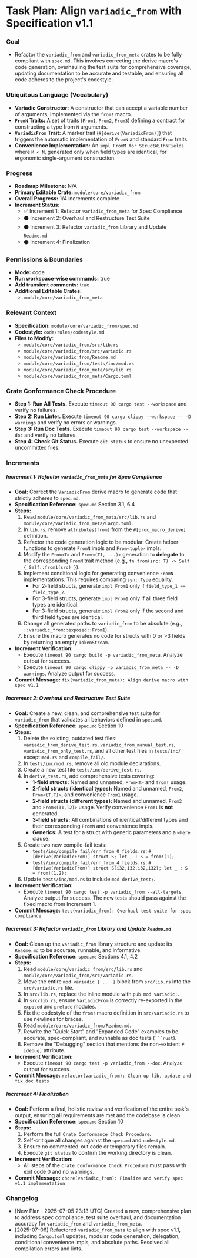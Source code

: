 # Task Plan: Align `variadic_from` with Specification v1.1

### Goal
*   Refactor the `variadic_from` and `variadic_from_meta` crates to be fully compliant with `spec.md`. This involves correcting the derive macro's code generation, overhauling the test suite for comprehensive coverage, updating documentation to be accurate and testable, and ensuring all code adheres to the project's codestyle.

### Ubiquitous Language (Vocabulary)
*   **Variadic Constructor:** A constructor that can accept a variable number of arguments, implemented via the `from!` macro.
*   **`FromN` Traits:** A set of traits (`From1`, `From2`, `From3`) defining a contract for constructing a type from `N` arguments.
*   **`VariadicFrom` Trait:** A marker trait (`#[derive(VariadicFrom)]`) that triggers the automatic implementation of `FromN` and standard `From` traits.
*   **Convenience Implementation:** An `impl FromM for StructWithNFields` where `M < N`, generated only when field types are identical, for ergonomic single-argument construction.

### Progress
*   **Roadmap Milestone:** N/A
*   **Primary Editable Crate:** `module/core/variadic_from`
*   **Overall Progress:** 1/4 increments complete
*   **Increment Status:**
    *   ✅ Increment 1: Refactor `variadic_from_meta` for Spec Compliance
    *   ⚫ Increment 2: Overhaul and Restructure Test Suite
    *   ⚫ Increment 3: Refactor `variadic_from` Library and Update `Readme.md`
    *   ⚫ Increment 4: Finalization

### Permissions & Boundaries
*   **Mode:** code
*   **Run workspace-wise commands:** true
*   **Add transient comments:** true
*   **Additional Editable Crates:**
    *   `module/core/variadic_from_meta`

### Relevant Context
*   **Specification:** `module/core/variadic_from/spec.md`
*   **Codestyle:** `code/rules/codestyle.md`
*   **Files to Modify:**
    *   `module/core/variadic_from/src/lib.rs`
    *   `module/core/variadic_from/src/variadic.rs`
    *   `module/core/variadic_from/Readme.md`
    *   `module/core/variadic_from/tests/inc/mod.rs`
    *   `module/core/variadic_from_meta/src/lib.rs`
    *   `module/core/variadic_from_meta/Cargo.toml`

### Crate Conformance Check Procedure
*   **Step 1: Run All Tests.** Execute `timeout 90 cargo test --workspace` and verify no failures.
*   **Step 2: Run Linter.** Execute `timeout 90 cargo clippy --workspace -- -D warnings` and verify no errors or warnings.
*   **Step 3: Run Doc Tests.** Execute `timeout 90 cargo test --workspace --doc` and verify no failures.
*   **Step 4: Check Git Status.** Execute `git status` to ensure no unexpected uncommitted files.

### Increments

##### Increment 1: Refactor `variadic_from_meta` for Spec Compliance
*   **Goal:** Correct the `VariadicFrom` derive macro to generate code that strictly adheres to `spec.md`.
*   **Specification Reference:** `spec.md` Section 3.1, 6.4
*   **Steps:**
    1.  Read `module/core/variadic_from_meta/src/lib.rs` and `module/core/variadic_from_meta/Cargo.toml`.
    2.  In `lib.rs`, remove `attributes(from)` from the `#[proc_macro_derive]` definition.
    3.  Refactor the code generation logic to be modular. Create helper functions to generate `FromN` impls and `From<tuple>` impls.
    4.  Modify the `From<T>` and `From<(T1, ...)>` generation to **delegate** to the corresponding `FromN` trait method (e.g., `fn from(src: T) -> Self { Self::from1(src) }`).
    5.  Implement conditional logic for generating convenience `FromN` implementations. This requires comparing `syn::Type` equality.
        *   For 2-field structs, generate `impl From1` only if `field_type_1 == field_type_2`.
        *   For 3-field structs, generate `impl From1` only if all three field types are identical.
        *   For 3-field structs, generate `impl From2` only if the second and third field types are identical.
    6.  Change all generated paths to `variadic_from` to be absolute (e.g., `::variadic_from::exposed::From1`).
    7.  Ensure the macro generates no code for structs with 0 or >3 fields by returning an empty `TokenStream`.
*   **Increment Verification:**
    *   Execute `timeout 90 cargo build -p variadic_from_meta`. Analyze output for success.
    *   Execute `timeout 90 cargo clippy -p variadic_from_meta -- -D warnings`. Analyze output for success.
*   **Commit Message:** `fix(variadic_from_meta): Align derive macro with spec v1.1`

##### Increment 2: Overhaul and Restructure Test Suite
*   **Goal:** Create a new, clean, and comprehensive test suite for `variadic_from` that validates all behaviors defined in `spec.md`.
*   **Specification Reference:** `spec.md` Section 10
*   **Steps:**
    1.  Delete the existing, outdated test files: `variadic_from_derive_test.rs`, `variadic_from_manual_test.rs`, `variadic_from_only_test.rs`, and all other test files in `tests/inc/` except `mod.rs` and `compile_fail/`.
    2.  In `tests/inc/mod.rs`, remove all old module declarations.
    3.  Create a new test file `tests/inc/derive_test.rs`.
    4.  In `derive_test.rs`, add comprehensive tests covering:
        *   **1-field structs:** Named and unnamed, `From<T>` and `from!` usage.
        *   **2-field structs (identical types):** Named and unnamed, `From2`, `From<(T,T)>`, and convenience `From1` usage.
        *   **2-field structs (different types):** Named and unnamed, `From2` and `From<(T1,T2)>` usage. Verify convenience `From1` is **not** generated.
        *   **3-field structs:** All combinations of identical/different types and their corresponding `FromN` and convenience impls.
        *   **Generics:** A test for a struct with generic parameters and a `where` clause.
    5.  Create two new compile-fail tests:
        *   `tests/inc/compile_fail/err_from_0_fields.rs`: `#[derive(VariadicFrom)] struct S; let _ : S = from!(1);`
        *   `tests/inc/compile_fail/err_from_4_fields.rs`: `#[derive(VariadicFrom)] struct S(i32,i32,i32,i32); let _ : S = from!(1,2);`
    6.  Update `tests/inc/mod.rs` to include `mod derive_test;`.
*   **Increment Verification:**
    *   Execute `timeout 90 cargo test -p variadic_from --all-targets`. Analyze output for success. The new tests should pass against the fixed macro from Increment 1.
*   **Commit Message:** `test(variadic_from): Overhaul test suite for spec compliance`

##### Increment 3: Refactor `variadic_from` Library and Update `Readme.md`
*   **Goal:** Clean up the `variadic_from` library structure and update its `Readme.md` to be accurate, runnable, and informative.
*   **Specification Reference:** `spec.md` Sections 4.1, 4.2
*   **Steps:**
    1.  Read `module/core/variadic_from/src/lib.rs` and `module/core/variadic_from/src/variadic.rs`.
    2.  Move the entire `mod variadic { ... }` block from `src/lib.rs` into the `src/variadic.rs` file.
    3.  In `src/lib.rs`, replace the inline module with `pub mod variadic;`.
    4.  In `src/lib.rs`, ensure `VariadicFrom` is correctly re-exported in the `exposed` and `prelude` modules.
    5.  Fix the codestyle of the `from!` macro definition in `src/variadic.rs` to use newlines for braces.
    6.  Read `module/core/variadic_from/Readme.md`.
    7.  Rewrite the "Quick Start" and "Expanded Code" examples to be accurate, spec-compliant, and runnable as doc tests (` ```rust `).
    8.  Remove the "Debugging" section that mentions the non-existent `#[debug]` attribute.
*   **Increment Verification:**
    *   Execute `timeout 90 cargo test -p variadic_from --doc`. Analyze output for success.
*   **Commit Message:** `refactor(variadic_from): Clean up lib, update and fix doc tests`

##### Increment 4: Finalization
*   **Goal:** Perform a final, holistic review and verification of the entire task's output, ensuring all requirements are met and the codebase is clean.
*   **Specification Reference:** `spec.md` Section 10
*   **Steps:**
    1.  Perform the full `Crate Conformance Check Procedure`.
    2.  Self-critique all changes against the `spec.md` and `codestyle.md`.
    3.  Ensure no commented-out code or temporary files remain.
    4.  Execute `git status` to confirm the working directory is clean.
*   **Increment Verification:**
    *   All steps of the `Crate Conformance Check Procedure` must pass with exit code 0 and no warnings.
*   **Commit Message:** `chore(variadic_from): Finalize and verify spec v1.1 implementation`

### Changelog
*   [New Plan | 2025-07-05 23:13 UTC] Created a new, comprehensive plan to address spec compliance, test suite overhaul, and documentation accuracy for `variadic_from` and `variadic_from_meta`.
*   [2025-07-06] Refactored `variadic_from_meta` to align with spec v1.1, including `Cargo.toml` updates, modular code generation, delegation, conditional convenience impls, and absolute paths. Resolved all compilation errors and lints.
